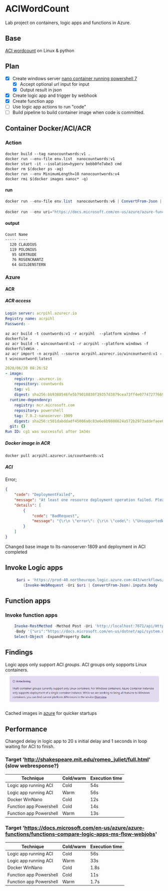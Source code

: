 # ACIWordCount
Lab project on containers, logic apps and functions in Azure.


## Base
[ACI wordcount](https://hub.docker.com/_/microsoft-azuredocs-aci-wordcount) on Linux & python

## Plan
* [x] Create windows server [nano container running powershell 7](https://hub.docker.com/_/microsoft-powershell)
  * [x] Accept optional url input for input
  * [x] Output result in json
* [x] Create logic app and trigger by webhook
* [x] Create function app
* [ ] Use logic app actions to run "code"
* [ ] Build pipeline to build container image when code is committed.

## Container Docker/ACI/ACR

### Action

```docker
docker build --tag nanocountwords:v1 .
docker run --env-file env.list  nanocountwords:v1
docker start -it --isolation=hyperv bebb0fe7abe3 cmd
docker rm $(docker ps -aq)
docker run --env MinimumLength=10 nanocountwords:v4
docker rmi $(docker images nanoc* -q)
```
#### run
```powershell
docker run --env-file env.list  nanocountwords:v6 | ConvertFrom-Json | Select-Object -ExpandProperty Data

docker run --env uri="https://docs.microsoft.com/en-us/azure/azure-functions/functions-compare-logic-apps-ms-flow-webjobs" --env MinimumLength=7 --env NumberWords=7 countword
```
#### output
```
Count Name
----- ----
  120 CLAUDIUS
  119 POLONIUS
   95 GERTRUDE
   76 ROSENCRANTZ
   64 GUILDENSTERN
```

### Azure

#### ACR

##### ACR access
```yaml
Login server: acrpihl.azurecr.io
Registry name: acrpihl
Password: -
```

```
az acr build -t countwords:v1 -r acrpihl  --platform windows -f dockerfile .
az acr build -t wincountword:v1 -r acrpihl --platform windows -f dockerfileWin .
az acr import -n acrpihl --source acrpihl.azurecr.io/wincountword:v1 -t wincountword:latest
```

```yaml
2020/06/20 08:26:52
- image:
    registry: .azurecr.io
    repository: countwords
    tag: v1
    digest: sha256:bb9388546fe5b79018830f39357d3879cea73ff4e07747277669673043ab043c
  runtime-dependency:
    registry: mcr.microsoft.com
    repository: powershell
    tag: 7.0.2-nanoserver-1909
    digest: sha256:c501dabddadf45086a0c83e6e6b9808624a572b2973addefaee6703965a2d2b9
  git: {}
Run ID: cg1 was successful after 1m34s
```
##### Docker image in ACR
```
docker pull acrpihl.azurecr.io/countwords:v1
```
##### ACI
Error;
```json
{
    "code": "DeploymentFailed",
    "message": "At least one resource deployment operation failed. Please list deployment operations for details. Please see https://aka.ms/DeployOperations for usage details.",
    "details": [
        {
            "code": "BadRequest",
            "message": "{\r\n \"error\": {\r\n \"code\": \"UnsupportedWindowsVersion\",\r\n \"message\": \"Unsupported windows image version. Supported versions are 'Windows Server 2016 - Before 2B, Windows Server 2019 - Before 2B, Windows Server 2016 - After 2B, Windows Server 2019 - After 2B'\"\r\n }\r\n}"
        }
    ]
}
```
Changed base image to lts-nanoserver-1809 and deployment in ACI completed

## Invoke Logic apps
```powershell
     $uri = 'https://prod-40.northeurope.logic.azure.com:443/workflows/42b952b8137d4172ac376993e9cefcc2/triggers/manual/paths/invoke?numberwords=3&minimumlength=6&uri=http://shakespeare.mit.edu/romeo_juliet/full.html&api-version=2016-10-01&sp=%2Ftriggers%2Fmanual%2Frun&sv=1.0&sig=<code>'
        (Invoke-WebRequest -Uri $uri | ConvertFrom-Json).inputs.body
 ```


## Function apps

### Invoke function apps
```powershell
    Invoke-RestMethod -Method Post -Uri 'http://localhost:7071/api/HttpTrigger1' `
    -Body '{"uri":"https://docs.microsoft.com/en-us/dotnet/api/system.net.httpstatuscode?view=netcore-3.1"}' |
    Select-Object -ExpandProperty Data
 ```


## Findings
Logic apps only support ACI *groups*. ACI groups only sopports Linux containers.
![Support matrix groups with Windows containers](./pictures/ACIgroupsupportWindows.png)

Cached images in [azure](https://docs.microsoft.com/en-us/rest/api/container-instances/listcachedimages/listcachedimages) for quicker startups

## Performance
Changed delay in logic app to 20 s initial delay and 1 seconds in loop waiting for ACI to finish.
### Target 'http://shakespeare.mit.edu/romeo_juliet/full.html' (slow webresponse?)
Technique|Cold/warm|Execution time
-|-|-
Logic app running ACI|Cold|54s
Logic app running ACI|Warm|56s
Docker WinNano|Cold |12s
Function app Powershell|Cold|14s
Function app Powershell|Warm|13s


### Target 'https://docs.microsoft.com/en-us/azure/azure-functions/functions-compare-logic-apps-ms-flow-webjobs'
Technique|Cold/warm|Execution time
-|-|-
Logic app running ACI|Cold|56s
Logic app running ACI|Warm|33s
Docker WinNano|Cold |1.8s
Function app Powershell|Cold|11s
Function app Powershell|Warm|1.7s
